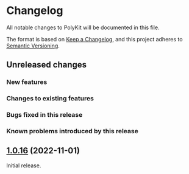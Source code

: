 # Changelog

All notable changes to PolyKit will be documented in this file.

The format is based on [Keep a Changelog](https://keepachangelog.com/en/1.0.0/),
and this project adheres to [Semantic Versioning](https://semver.org/spec/v2.0.0.html).

## Unreleased changes

### New features

### Changes to existing features

### Bugs fixed in this release

### Known problems introduced by this release

## [1.0.16](https://github.com/Tenacom/PolyKit/releases/tag/1.0.16) (2022-11-01)

Initial release.

